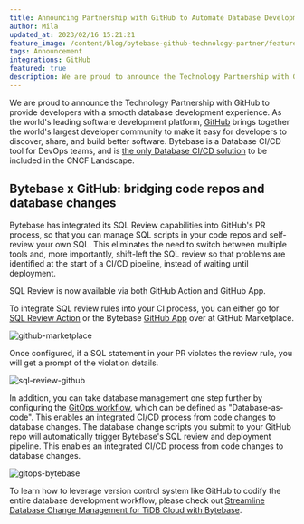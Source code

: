 ```yaml
---
title: Announcing Partnership with GitHub to Automate Database Development
author: Mila
updated_at: 2023/02/16 15:21:21
feature_image: /content/blog/bytebase-github-technology-partner/feature-image.webp
tags: Announcement
integrations: GitHub
featured: true
description: We are proud to announce the Technology Partnership with GitHub to provide developers with a smooth database development experience.
---
```


We are proud to announce the Technology Partnership with GitHub to provide developers with a smooth database development experience. As the world's leading software development platform, [GitHub](https://github.com/) brings together the world's largest developer community to make it easy for developers to discover, share, and build better software. Bytebase is a Database CI/CD tool for DevOps teams, and is [the only Database CI/CD solution](/blog/cncf-landscape) to be included in the CNCF Landscape.

## Bytebase x GitHub: bridging code repos and database changes

Bytebase has integrated its SQL Review capabilities into GitHub's PR process, so that you can manage SQL scripts in your code repos and self-review your own SQL. This eliminates the need to switch between multiple tools and, more importantly, shift-left the SQL review so that problems are identified at the start of a CI/CD pipeline, instead of waiting until deployment.

SQL Review is now available via both GitHub Action and GitHub App.

To integrate SQL review rules into your CI process, you can either go for [SQL Review Action](https://github.com/marketplace/actions/sql-review) or the Bytebase [GitHub App](https://github.com/marketplace/bytebase) over at GitHub Marketplace.

![github-marketplace](/content/blog/bytebase-github-technology-partner/github-marketplace.webp)

Once configured, if a SQL statement in your PR violates the review rule, you will get a prompt of the violation details.

![sql-review-github](/content/blog/bytebase-github-technology-partner/sql-review-github.webp)

In addition, you can take database management one step further by configuring the [GitOps workflow](/docs/vcs-integration/overview), which can be defined as "Database-as-code". This enables an integrated CI/CD process from code changes to database changes. The database change scripts you submit to your GitHub repo will automatically trigger Bytebase's SQL review and deployment pipeline. This enables an integrated CI/CD process from code changes to database changes.

![gitops-bytebase](/content/blog/bytebase-github-technology-partner/gitops-bytebase.webp)

To learn how to leverage version control system like GitHub to codify the entire database development workflow, please check out [Streamline Database Change Management for TiDB Cloud with Bytebase](/blog/streamline-database-change-management-for-tidb-cloud-with-bytebase).
